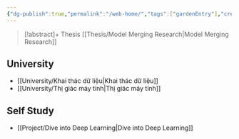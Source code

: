 ```yaml
---
{"dg-publish":true,"permalink":"/web-home/","tags":["gardenEntry"],"created":"2024-02-28T09:29:41.124+07:00","updated":"2024-02-28T09:32:05.699+07:00"}
---
```


>[!abstract]+ Thesis
>[[Thesis/Model Merging Research\|Model Merging Research]]

## University

- [[University/Khai thác dữ liệu\|Khai thác dữ liệu]]
- [[University/Thị giác máy tính\|Thị giác máy tính]]

## Self Study

- [[Project/Dive into Deep Learning\|Dive into Deep Learning]]